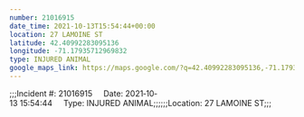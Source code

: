 ```yaml
---
number: 21016915
date_time: 2021-10-13T15:54:44+00:00
location: 27 LAMOINE ST
latitude: 42.40992283095136
longitude: -71.17935712969832
type: INJURED ANIMAL
google_maps_link: https://maps.google.com/?q=42.40992283095136,-71.17935712969832
---
```


;;;Incident #: 21016915     Date: 2021‐10‐13 15:54:44     Type: INJURED ANIMAL;;;;;;Location: 27 LAMOINE ST;;;
